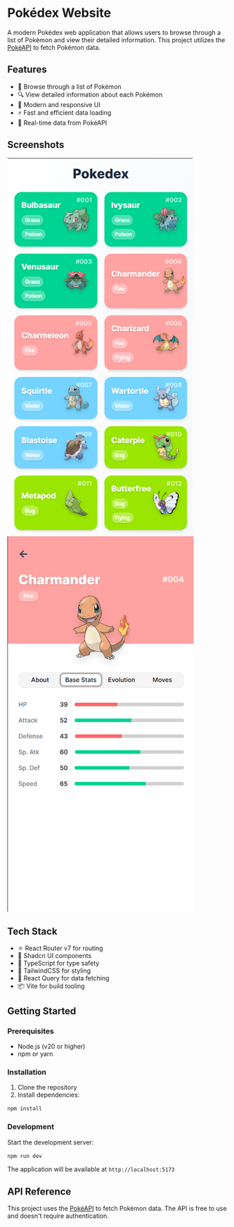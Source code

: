 # Pokédex Website

A modern Pokédex web application that allows users to browse through a list of Pokémon and view their detailed information. This project utilizes the [PokéAPI](https://pokeapi.co/) to fetch Pokémon data.

## Features

- 📱 Browse through a list of Pokémon
- 🔍 View detailed information about each Pokémon
- 🎨 Modern and responsive UI
- ⚡️ Fast and efficient data loading
- 🔄 Real-time data from PokéAPI

## Screenshots

![Pokémon List Screenshot](list-screenshot.png)
![Pokémon Detail Screenshot](detail-screenshot.png)

## Tech Stack

- ⚛️ React Router v7 for routing
- 🎨 Shadcn UI components
- 🎯 TypeScript for type safety
- 🎨 TailwindCSS for styling
- 🔄 React Query for data fetching
- 📦 Vite for build tooling

## Getting Started

### Prerequisites

- Node.js (v20 or higher)
- npm or yarn

### Installation

1. Clone the repository
2. Install dependencies:

```bash
npm install
```

### Development

Start the development server:

```bash
npm run dev
```

The application will be available at `http://localhost:5173`

## API Reference

This project uses the [PokéAPI](https://pokeapi.co/) to fetch Pokémon data. The API is free to use and doesn't require authentication.
